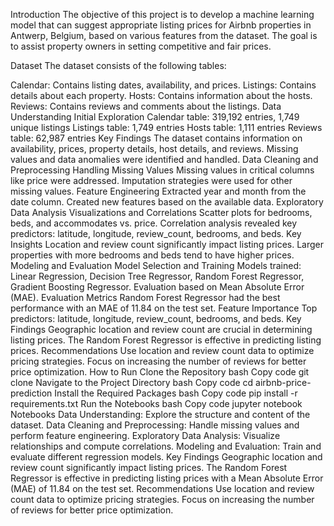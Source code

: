 Introduction
The objective of this project is to develop a machine learning model that can suggest appropriate listing prices for Airbnb properties in Antwerp, Belgium, based on various features from the dataset. The goal is to assist property owners in setting competitive and fair prices.

Dataset
The dataset consists of the following tables:

Calendar: Contains listing dates, availability, and prices.
Listings: Contains details about each property.
Hosts: Contains information about the hosts.
Reviews: Contains reviews and comments about the listings.
Data Understanding
Initial Exploration
Calendar table: 319,192 entries, 1,749 unique listings
Listings table: 1,749 entries
Hosts table: 1,111 entries
Reviews table: 62,987 entries
Key Findings
The dataset contains information on availability, prices, property details, host details, and reviews.
Missing values and data anomalies were identified and handled.
Data Cleaning and Preprocessing
Handling Missing Values
Missing values in critical columns like price were addressed.
Imputation strategies were used for other missing values.
Feature Engineering
Extracted year and month from the date column.
Created new features based on the available data.
Exploratory Data Analysis
Visualizations and Correlations
Scatter plots for bedrooms, beds, and accommodates vs. price.
Correlation analysis revealed key predictors: latitude, longitude, review_count, bedrooms, and beds.
Key Insights
Location and review count significantly impact listing prices.
Larger properties with more bedrooms and beds tend to have higher prices.
Modeling and Evaluation
Model Selection and Training
Models trained: Linear Regression, Decision Tree Regressor, Random Forest Regressor, Gradient Boosting Regressor.
Evaluation based on Mean Absolute Error (MAE).
Evaluation Metrics
Random Forest Regressor had the best performance with an MAE of 11.84 on the test set.
Feature Importance
Top predictors: latitude, longitude, review_count, bedrooms, and beds.
Key Findings
Geographic location and review count are crucial in determining listing prices.
The Random Forest Regressor is effective in predicting listing prices.
Recommendations
Use location and review count data to optimize pricing strategies.
Focus on increasing the number of reviews for better price optimization.
How to Run
Clone the Repository
bash
Copy code
git clone <repository-url>
Navigate to the Project Directory
bash
Copy code
cd airbnb-price-prediction
Install the Required Packages
bash
Copy code
pip install -r requirements.txt
Run the Notebooks
bash
Copy code
jupyter notebook
Notebooks
Data Understanding: Explore the structure and content of the dataset.
Data Cleaning and Preprocessing: Handle missing values and perform feature engineering.
Exploratory Data Analysis: Visualize relationships and compute correlations.
Modeling and Evaluation: Train and evaluate different regression models.
Key Findings
Geographic location and review count significantly impact listing prices.
The Random Forest Regressor is effective in predicting listing prices with a Mean Absolute Error (MAE) of 11.84 on the test set.
Recommendations
Use location and review count data to optimize pricing strategies.
Focus on increasing the number of reviews for better price optimization.
